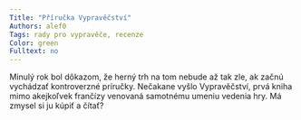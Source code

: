 ```yaml
---
Title: "Příručka Vypravěčství"
Authors: alef0
Tags: rady pro vypravěče, recenze
Color: green
Fulltext: no 
---
```

Minulý rok bol dôkazom, že herný trh na
tom nebude až tak zle, ak začnú vychádzať
kontroverzné príručky. Nečakane vyšlo
Vypravěčství, prvá kniha mimo akejkoľvek
frančízy venovaná samotnému umeniu
vedenia hry. Má zmysel si ju kúpiť a čítať?